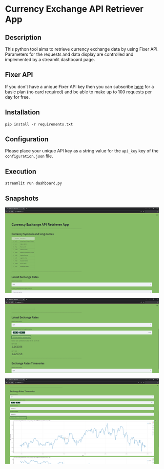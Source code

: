 # Currency Exchange API Retriever App

## Description

This python tool aims to retrieve currency exchange data by using Fixer API. Parameters for the requests and data 
display are controlled and implemented by a streamlit dashboard page.

## Fixer API

If you don't have a unique Fixer API key then you can subscribe [here](https://apilayer.com/marketplace/fixer-api)
for a basic plan (no card required) and be able to make up to 100 requests per day for free.

## Installation
```
pip install -r requirements.txt
```

## Configuration

Please place your unique API key as a string value for the `api_key` key of the `configuration.json` file.

## Execution
```
streamlit run dashboard.py
```

## Snapshots

![Currency Symbols](snapshots/1.png)

![Latest Exchange Rates](snapshots/2.png)

![Exchange Rates Timeseries](snapshots/3.png)
 